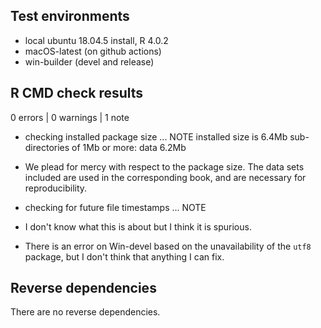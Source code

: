 ## Test environments

* local ubuntu 18.04.5 install, R 4.0.2
* macOS-latest (on github actions)
* win-builder (devel and release)

## R CMD check results

0 errors | 0 warnings | 1 note

* checking installed package size ... NOTE
  installed size is  6.4Mb
  sub-directories of 1Mb or more:
    data   6.2Mb
* We plead for mercy with respect to the package size. The data sets included
  are used in the corresponding book, and are necessary for reproducibility. 

* checking for future file timestamps ... NOTE
* I don't know what this is about but I think it is spurious.

* There is an error on Win-devel based on the unavailability of the `utf8` package, 
  but I don't think that anything I can fix. 

## Reverse dependencies

There are no reverse dependencies.

